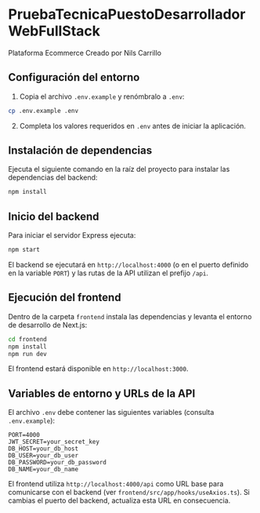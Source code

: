 # PruebaTecnicaPuestoDesarrolladorWebFullStack
Plataforma Ecommerce Creado por Nils Carrillo

## Configuración del entorno

1. Copia el archivo `.env.example` y renómbralo a `.env`:

```bash
cp .env.example .env
```

2. Completa los valores requeridos en `.env` antes de iniciar la aplicación.

## Instalación de dependencias

Ejecuta el siguiente comando en la raíz del proyecto para instalar las dependencias del backend:

```bash
npm install
```

## Inicio del backend

Para iniciar el servidor Express ejecuta:

```bash
npm start
```

El backend se ejecutará en `http://localhost:4000` (o en el puerto definido en la variable `PORT`) y las rutas de la API utilizan el prefijo `/api`.

## Ejecución del frontend

Dentro de la carpeta `frontend` instala las dependencias y levanta el entorno de desarrollo de Next.js:

```bash
cd frontend
npm install
npm run dev
```

El frontend estará disponible en `http://localhost:3000`.

## Variables de entorno y URLs de la API

El archivo `.env` debe contener las siguientes variables (consulta `.env.example`):

```env
PORT=4000
JWT_SECRET=your_secret_key
DB_HOST=your_db_host
DB_USER=your_db_user
DB_PASSWORD=your_db_password
DB_NAME=your_db_name
```

El frontend utiliza `http://localhost:4000/api` como URL base para comunicarse con el backend (ver `frontend/src/app/hooks/useAxios.ts`). Si cambias el puerto del backend, actualiza esta URL en consecuencia.
